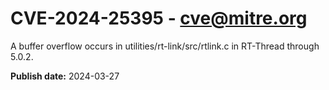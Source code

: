 # CVE-2024-25395 - cve@mitre.org

A buffer overflow occurs in utilities/rt-link/src/rtlink.c in RT-Thread through 5.0.2.

**Publish date:** 2024-03-27
